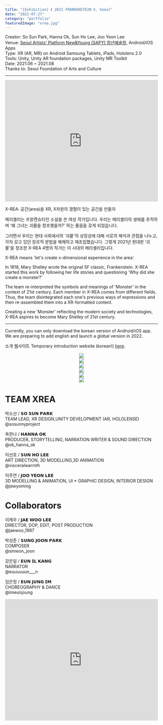 ```yaml
---
title: "[Exhibition] 《 2021 FRANKENSTEIN 》, Seoul"
date: "2021-07-27"
category: "portfolio"
featuredImage: "xrea.jpg"
---
```


<div class="intro">
Creator: So Sun Park, Hanna Ok, Sun Ho Lee, Joo Yeon Lee <br />
Venue: <a target="_blank" rel="noreferrer" href="http://www.sapy.kr/XR-SAPY">Seoul Artists' Platform New&Young (SAPY) 청년예술청</a>, Android/iOS Apps <br />
Type: XR (AR, MR) on Android Samsung Tablets, iPads, Hololens 2.0<br />
Tools: Unity, Unity AR foundation packages, Unity MR Toolkit <br />
Date: 2021.06 ~ 2021.08 <br />
Thanks to: Seoul Foundation of Arts and Culture
</div>
<hr />

<iframe width="100%" height="400" src="https://www.youtube.com/embed/EAKpIvpl6zU" title="YouTube video player" frameborder="0" allow="accelerometer; autoplay; clipboard-write; encrypted-media; gyroscope; picture-in-picture" allowfullscreen></iframe>

X-REA: 공간(area)을 XR, X차원의 경험이 있는 공간을 만들자

메리셸리는 프랑켄슈타인 소설을 쓴 여성 작가입니다. 
우리는 메리셸리의 생애를 추적하며 ‘왜 그녀는 괴물을 창조했을까?’ 하는 물음을 갖게 되었습니다.  

그러면서 우리는 현대 사회에서의 ‘괴물'의 상징성에 대해 서로의 해석과 관점을 나누고, 각자 갖고 있던 장르적 문법을 해체하고 재조립했습니다. 그렇게 2021년 현대판 ‘괴물'을 
창조한 X-REA 4명의 작가는 이 시대의 메리셸리입니다. 

X-REA means 'let's create x-dimensional experience in the area'.

In 1818, Mary Shelley wrote the original SF classic, Frankenstein. X-REA started this work by following her life stories and questioning 'Why did she create a monster?'

The team re-interpreted the symbols and meanings of 'Monster' in the context of 21st century. Each member in X-REA comes from different fields. Thus, the team disintegrated each one's previous ways of expressions and then re-assembled them into a XR-formatted content.

Creating a new 'Monster' reflecting the modern society and technologies, X-REA aspires to become Mary Shelley of 21st century. 

<hr />

Currently, you can only download the korean version of Android/iOS app. We are preparing to add english and launch a global version in 2022. 

소개 웹사이트 Temporary introduction website (korean!) <a target="_blank" rel="noreferrer" href="https://2021frankenstein.bubbleapps.io/version-test">here</a>.


<figure style="display: block; margin: 0 auto; text-align: center">
<img src="101-1.jpg">
<figcaption></figcaption>
</figure>

<figure style="display: block; margin: 0 auto; text-align: center">
<img src="101-3.jpg">
<figcaption></figcaption>
</figure>

<figure style="display: block; margin: 0 auto; text-align: center">
<img src="103.jpg">
<figcaption></figcaption>
</figure>

<figure style="display: block; margin: 0 auto; text-align: center">
<img src="P3.jpg">
<figcaption></figcaption>
</figure>

<figure style="display: block; margin: 0 auto; text-align: center">
<img src="P4.jpg">
<figcaption></figcaption>
</figure>

<figure style="display: block; margin: 0 auto; text-align: center">
<img src="P8.png">
<figcaption></figcaption>
</figure>

<h1>TEAM XREA</h1>
<p>
박소선 / 𝗦𝗢 𝗦𝗨𝗡 𝗣𝗔𝗥𝗞 <br/>
TEAM LEAD, XR DESIGN,UNITY DEVELOPMENT (AR, HOLOLENSE)  <br/>
@sosunnyproject  <br/>
</p>

옥한나 / 𝗛𝗔𝗡𝗡𝗔 𝗢𝗞 <br/>
PRODUCER, STORYTELLING, NARRATION WRITER & SOUND DIRECTION  <br/>
@ok_hanna_ok  <br/>

이선호 / 𝗦𝗨𝗡 𝗛𝗢 𝗟𝗘𝗘  <br/>
ART DIRECTION, 3D MODELLING,3D ANIMATION  <br/>
@visceralwarmth  <br/>
 
이주연 / 𝗝𝗢𝗢 𝗬𝗘𝗢𝗡 𝗟𝗘𝗘  <br/>
3D MODELLING & ANIMATION,
UI * GRAPHIC DESIGN, INTERIOR DESIGN  <br/>
@jewyoming  <br/>

<h1>Collaborators</h1>

<p>
이제우 / 𝗝𝗔𝗘 𝗪𝗢𝗢 𝗟𝗘𝗘 <br/>
DIRECTOR, DOP, EDIT, POST PRODUCTION <br/>
@jaewoo_1987 <br/>
</p>

<p>
박성준 / 𝗦𝗨𝗡𝗚 𝗝𝗢𝗢𝗡 𝗣𝗔𝗥𝗞 <br/>
COMPOSER   <br/>
@simeon_joon  <br/>
</p>

<p>
강은일 / 𝗘𝗨𝗡 𝗜𝗟 𝗞𝗔𝗡𝗚 <br/>
NARRATOR  <br/>
@euuuuuun___n  <br/>
</p>

<p>
임은정 / 𝗘𝗨𝗡 𝗝𝗨𝗡𝗚 𝗜𝗠 <br/>
CHOREOGRAPHY & DANCE <br/>
@imeunjoung <br/>
</p>

<iframe width="100%" height="400" src="https://www.youtube.com/embed/bbBC4r61OWM" title="YouTube video player" frameborder="0" allow="accelerometer; autoplay; clipboard-write; encrypted-media; gyroscope; picture-in-picture" allowfullscreen></iframe>